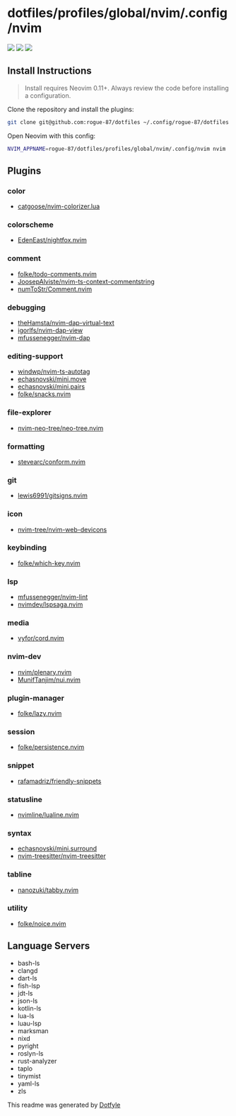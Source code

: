 # dotfiles/profiles/global/nvim/.config/nvim

<a href="https://dotfyle.com/rogue-87/dotfiles-profiles-global-nvim-config-nvim"><img src="https://dotfyle.com/rogue-87/dotfiles-profiles-global-nvim-config-nvim/badges/plugins?style=flat" /></a>
<a href="https://dotfyle.com/rogue-87/dotfiles-profiles-global-nvim-config-nvim"><img src="https://dotfyle.com/rogue-87/dotfiles-profiles-global-nvim-config-nvim/badges/leaderkey?style=flat" /></a>
<a href="https://dotfyle.com/rogue-87/dotfiles-profiles-global-nvim-config-nvim"><img src="https://dotfyle.com/rogue-87/dotfiles-profiles-global-nvim-config-nvim/badges/plugin-manager?style=flat" /></a>

## Install Instructions

> Install requires Neovim 0.11+. Always review the code before installing a configuration.

Clone the repository and install the plugins:

```sh
git clone git@github.com:rogue-87/dotfiles ~/.config/rogue-87/dotfiles
```

Open Neovim with this config:

```sh
NVIM_APPNAME=rogue-87/dotfiles/profiles/global/nvim/.config/nvim nvim
```

## Plugins

### color

- [catgoose/nvim-colorizer.lua](https://dotfyle.com/plugins/catgoose/nvim-colorizer.lua)

### colorscheme

- [EdenEast/nightfox.nvim](https://dotfyle.com/plugins/EdenEast/nightfox.nvim)

### comment

- [folke/todo-comments.nvim](https://dotfyle.com/plugins/folke/todo-comments.nvim)
- [JoosepAlviste/nvim-ts-context-commentstring](https://dotfyle.com/plugins/JoosepAlviste/nvim-ts-context-commentstring)
- [numToStr/Comment.nvim](https://dotfyle.com/plugins/numToStr/Comment.nvim)

### debugging

- [theHamsta/nvim-dap-virtual-text](https://dotfyle.com/plugins/theHamsta/nvim-dap-virtual-text)
- [igorlfs/nvim-dap-view](https://dotfyle.com/plugins/igorlfs/nvim-dap-view)
- [mfussenegger/nvim-dap](https://dotfyle.com/plugins/mfussenegger/nvim-dap)

### editing-support

- [windwp/nvim-ts-autotag](https://dotfyle.com/plugins/windwp/nvim-ts-autotag)
- [echasnovski/mini.move](https://dotfyle.com/plugins/echasnovski/mini.move)
- [echasnovski/mini.pairs](https://dotfyle.com/plugins/echasnovski/mini.pairs)
- [folke/snacks.nvim](https://dotfyle.com/plugins/folke/snacks.nvim)

### file-explorer

- [nvim-neo-tree/neo-tree.nvim](https://dotfyle.com/plugins/nvim-neo-tree/neo-tree.nvim)

### formatting

- [stevearc/conform.nvim](https://dotfyle.com/plugins/stevearc/conform.nvim)

### git

- [lewis6991/gitsigns.nvim](https://dotfyle.com/plugins/lewis6991/gitsigns.nvim)

### icon

- [nvim-tree/nvim-web-devicons](https://dotfyle.com/plugins/nvim-tree/nvim-web-devicons)

### keybinding

- [folke/which-key.nvim](https://dotfyle.com/plugins/folke/which-key.nvim)

### lsp

- [mfussenegger/nvim-lint](https://dotfyle.com/plugins/mfussenegger/nvim-lint)
- [nvimdev/lspsaga.nvim](https://dotfyle.com/plugins/nvimdev/lspsaga.nvim)

### media

- [vyfor/cord.nvim](https://dotfyle.com/plugins/vyfor/cord.nvim)

### nvim-dev

- [nvim/plenary.nvim](https://dotfyle.com/plugins/nvim-lua/plenary.nvim)
- [MunifTanjim/nui.nvim](https://dotfyle.com/plugins/MunifTanjim/nui.nvim)

### plugin-manager

- [folke/lazy.nvim](https://dotfyle.com/plugins/folke/lazy.nvim)

### session

- [folke/persistence.nvim](https://dotfyle.com/plugins/folke/persistence.nvim)

### snippet

- [rafamadriz/friendly-snippets](https://dotfyle.com/plugins/rafamadriz/friendly-snippets)

### statusline

- [nvimline/lualine.nvim](https://dotfyle.com/plugins/nvim-lualine/lualine.nvim)

### syntax

- [echasnovski/mini.surround](https://dotfyle.com/plugins/echasnovski/mini.surround)
- [nvim-treesitter/nvim-treesitter](https://dotfyle.com/plugins/nvim-treesitter/nvim-treesitter)

### tabline

- [nanozuki/tabby.nvim](https://dotfyle.com/plugins/nanozuki/tabby.nvim)

### utility

- [folke/noice.nvim](https://dotfyle.com/plugins/folke/noice.nvim)

## Language Servers

- bash-ls
- clangd
- dart-ls
- fish-lsp
- jdt-ls
- json-ls
- kotlin-ls
- lua-ls
- luau-lsp
- marksman
- nixd
- pyright
- roslyn-ls
- rust-analyzer
- taplo
- tinymist
- yaml-ls
- zls

This readme was generated by [Dotfyle](https://dotfyle.com)
